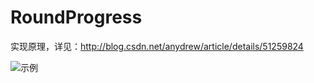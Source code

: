 # RoundProgress

实现原理，详见：http://blog.csdn.net/anydrew/article/details/51259824

![示例](https://github.com/heshiweij/RoundProgress/blob/master/sample.gif)

